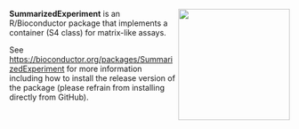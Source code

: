 [<img src="https://www.bioconductor.org/images/logo/jpg/bioconductor_logo_rgb.jpg" width="200" align="right"/>](https://bioconductor.org/)

**SummarizedExperiment** is an R/Bioconductor package that implements a container (S4 class) for matrix-like assays.

See https://bioconductor.org/packages/SummarizedExperiment for more information including how to install the release version of the package (please refrain from installing directly from GitHub).

